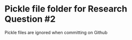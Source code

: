 # Pickle file folder for Research Question #2   
Pickle files are ignored when committing on Github   

